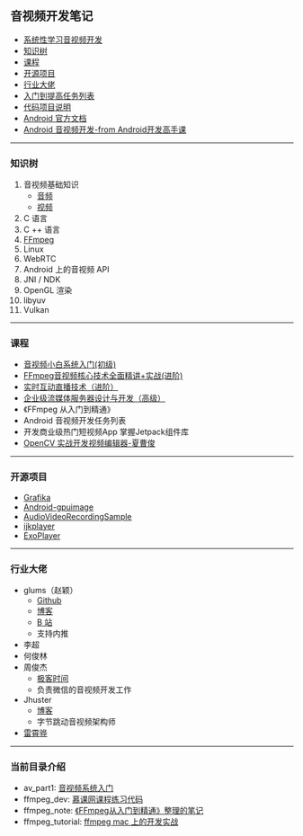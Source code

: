 ## 音视频开发笔记

- [系统性学习音视频开发](./doc/systematic_study/readme.md)
- [知识树](#知识树)
- [课程](#课程)
- [开源项目](#开源项目)
- [行业大佬](#行业大佬)
- [入门到提高任务列表](./task_list.md)
- [代码项目说明](./project_wiki.md)
- [Android 官方文档](https://developer.android.com/guide/topics/media)
- [Android 音视频开发-from Android开发高手课](doc/section_3.md)

---

### 知识树

1. 音视频基础知识
    - [音频](./doc/audio_wiki/README.md)
    - [视频](./doc/video_wiki/README.md)
2. C 语言
3. C ++ 语言
4. [FFmpeg](./doc/ffmpeg_wiki/readme.md)
5. Linux
6. WebRTC
7. Android 上的音视频 API
8. JNI / NDK
9. OpenGL 渲染
10. libyuv
11. Vulkan

---

### 课程

- [音视频小白系统入门(初级)](https://coding.imooc.com/class/415.html)
- [FFmpeg音视频核心技术全面精讲+实战(进阶)](https://coding.imooc.com/learn/list/279.html)
- [实时互动直播技术（进阶）](https://coding.imooc.com/class/329.html)
- [企业级流媒体服务器设计与开发（高级）](https://coding.imooc.com/class/387.html)
- 《FFmpeg 从入门到精通》
- Android 音视频开发任务列表
- 开发商业级热门短视频App 掌握Jetpack组件库
- [OpenCV 实战开发视频编辑器-夏曹俊](./course/xiacaojun/readme.md)

---

### 开源项目

- [Grafika](https://github.com/google/grafika)
- [Android-gpuimage](https://github.com/cats-oss/android-gpuimage)
- [AudioVideoRecordingSample](http://AudioVideoRecordingSample)
- [ijkplayer](https://github.com/bilibili/ijkplayer)
- [ExoPlayer](https://github.com/google/ExoPlayer)

---

### 行业大佬

- glums（赵颖）
  - [Github](https://github.com/glumes)
  - [博客](https://www.glumes.com/)
  - [B 站](https://space.bilibili.com/105478237)
  - 支持内推 
- 李超
- 何俊林
- 周俊杰
  - [极客时间](https://time.geekbang.org/column/article/88846)
  - 负责微信的音视频开发工作
- Jhuster
  - [博客](https://blog.51cto.com/ticktick/1956269)
  - 字节跳动音视频架构师
- [雷霄骅](https://blog.csdn.net/leixiaohua1020)

---

### 当前目录介绍

- av_part1: [音视频系统入门](./av_part1/README.md)
- ffmpeg_dev: [慕课网课程练习代码](./ffmpeg_dev/README.md)
- ffmpeg_note: [《FFmpeg从入门到精通》整理的笔记](./ffmpeg_note/README.md)
- ffmpeg_tutorial: [ffmpeg mac 上的开发实战](./ffmpeg_tutorial/README.md)
